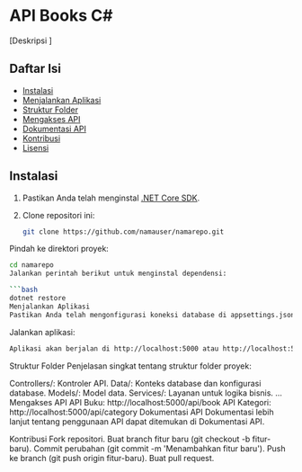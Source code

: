 # API Books C#

[Deskripsi ]

## Daftar Isi

- [Instalasi](#instalasi)
- [Menjalankan Aplikasi](#menjalankan-aplikasi)
- [Struktur Folder](#struktur-folder)
- [Mengakses API](#mengakses-api)
- [Dokumentasi API](#dokumentasi-api)
- [Kontribusi](#kontribusi)
- [Lisensi](#lisensi)

## Instalasi

1. Pastikan Anda telah menginstal [.NET Core SDK](https://dotnet.microsoft.com/download).
2. Clone repositori ini:

   ```bash
   git clone https://github.com/namauser/namarepo.git
Pindah ke direktori proyek:

```bash
cd namarepo
Jalankan perintah berikut untuk menginstal dependensi:

```bash
dotnet restore
Menjalankan Aplikasi
Pastikan Anda telah mengonfigurasi koneksi database di appsettings.json.
```
Jalankan aplikasi:

```bash
Aplikasi akan berjalan di http://localhost:5000 atau http://localhost:5001.
```
Struktur Folder
Penjelasan singkat tentang struktur folder proyek:

Controllers/: Kontroler API.
Data/: Konteks database dan konfigurasi database.
Models/: Model data.
Services/: Layanan untuk logika bisnis.
...
Mengakses API
API Buku: http://localhost:5000/api/book
API Kategori: http://localhost:5000/api/category
Dokumentasi API
Dokumentasi lebih lanjut tentang penggunaan API dapat ditemukan di Dokumentasi API.

Kontribusi
Fork repositori.
Buat branch fitur baru (git checkout -b fitur-baru).
Commit perubahan (git commit -m 'Menambahkan fitur baru').
Push ke branch (git push origin fitur-baru).
Buat pull request.
